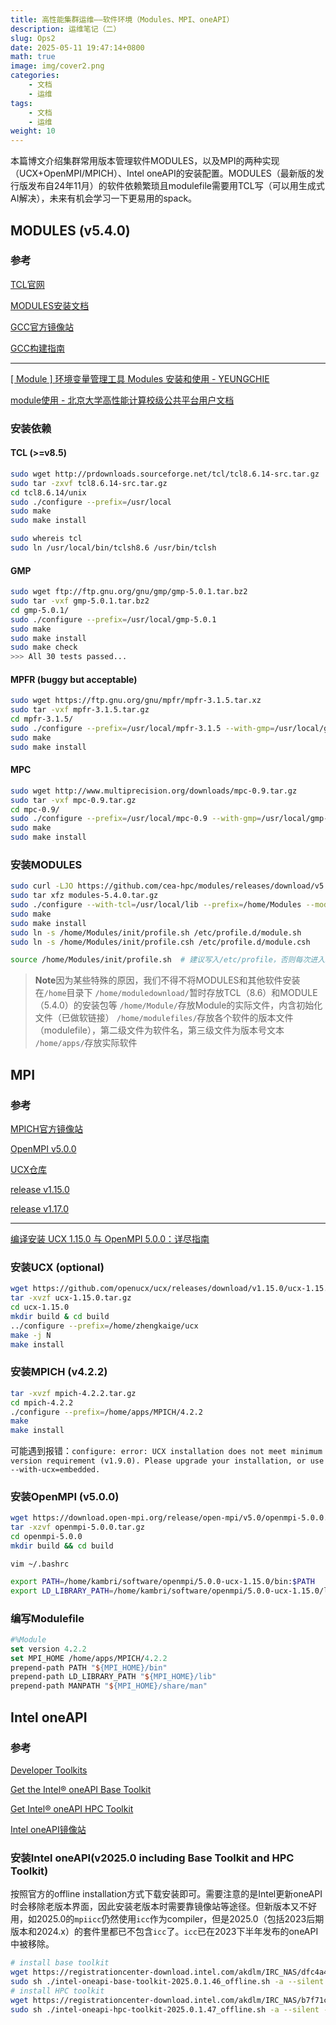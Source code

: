 ```yaml
---
title: 高性能集群运维——软件环境（Modules、MPI、oneAPI）
description: 运维笔记（二）
slug: Ops2
date: 2025-05-11 19:47:14+0800
math: true
image: img/cover2.png
categories:
    - 文档
    - 运维
tags:
    - 文档
    - 运维
weight: 10
---
```


本篇博文介绍集群常用版本管理软件MODULES，以及MPI的两种实现（UCX+OpenMPI/MPICH）、Intel oneAPI的安装配置。MODULES（最新版的发行版发布自24年11月）的软件依赖繁琐且modulefile需要用TCL写（可以用生成式AI解决），未来有机会学习一下更易用的spack。

## MODULES (v5.4.0)

### 参考

[TCL官网](https://www.tcl.tk/)

[MODULES安装文档](https://modules.readthedocs.io/en/latest/INSTALL.html#installation-instructions)

[GCC官方镜像站](https://gcc.gnu.org/mirrors.html)

[GCC构建指南](https://gcc.gnu.org/install/build.html)

---

[[ Module ] 环境变量管理工具 Modules 安装和使用 - YEUNGCHIE](https://www.cnblogs.com/yeungchie/p/16268954.html)

[module使用 - 北京大学高性能计算校级公共平台用户文档](https://hpc.pku.edu.cn/ug/guide/module/#:~:text=Module%E4%BD%BF%E7%94%A8)

### 安装依赖

#### TCL (>=v8.5)

```bash
sudo wget http://prdownloads.sourceforge.net/tcl/tcl8.6.14-src.tar.gz
sudo tar -zxvf tcl8.6.14-src.tar.gz
cd tcl8.6.14/unix
sudo ./configure --prefix=/usr/local
sudo make
sudo make install

sudo whereis tcl
sudo ln /usr/local/bin/tclsh8.6 /usr/bin/tclsh
```

#### GMP

```bash
sudo wget ftp://ftp.gnu.org/gnu/gmp/gmp-5.0.1.tar.bz2
sudo tar -vxf gmp-5.0.1.tar.bz2
cd gmp-5.0.1/
sudo ./configure --prefix=/usr/local/gmp-5.0.1
sudo make
sudo make install
sudo make check
>>> All 30 tests passed...
```

#### MPFR (buggy but acceptable)

```bash
sudo wget https://ftp.gnu.org/gnu/mpfr/mpfr-3.1.5.tar.xz
sudo tar -vxf mpfr-3.1.5.tar.gz
cd mpfr-3.1.5/
sudo ./configure --prefix=/usr/local/mpfr-3.1.5 --with-gmp=/usr/local/gmp-5.0.1
sudo make
sudo make install
```

#### MPC

```bash
sudo wget http://www.multiprecision.org/downloads/mpc-0.9.tar.gz
sudo tar -vxf mpc-0.9.tar.gz
cd mpc-0.9/
sudo ./configure --prefix=/usr/local/mpc-0.9 --with-gmp=/usr/local/gmp-5.0.1/ --with-mpfr=/usr/local/mpfr-3.1.5/
sudo make
sudo make install
```

### 安装MODULES

```bash
sudo curl -LJO https://github.com/cea-hpc/modules/releases/download/v5.4.0/modules-5.4.0.tar.gz
sudo tar xfz modules-5.4.0.tar.gz
sudo ./configure --with-tcl=/usr/local/lib --prefix=/home/Modules --modulefilesdir=/home/modulefiles
sudo make
sudo make install
sudo ln -s /home/Modules/init/profile.sh /etc/profile.d/module.sh
sudo ln -s /home/Modules/init/profile.csh /etc/profile.d/module.csh

source /home/Modules/init/profile.sh  # 建议写入/etc/profile，否则每次进入shell需要手动初始化(`source /home/Modules/init/profile.sh`)
```

> **Note**因为某些特殊的原因，我们不得不将MODULES和其他软件安装在`/home`目录下
> `/home/moduledownload/`暂时存放TCL（8.6）和MODULE（5.4.0）的安装包等
> `/home/Module/`存放Module的实际文件，内含初始化文件（已做软链接）
> `/home/modulefiles/`存放各个软件的版本文件（modulefile），第二级文件为软件名，第三级文件为版本号文本
> `/home/apps/`存放实际软件

## MPI

### 参考

[MPICH官方镜像站](https://www.mpich.org/static/downloads/)

[OpenMPI v5.0.0](https://download.open-mpi.org/release/open-mpi/v5.0/openmpi-5.0.0.tar.gz)

[UCX仓库](https://github.com/openucx/ucx)

[release v1.15.0](https://github.com/openucx/ucx/releases/download/v1.15.0/ucx-1.15.0.tar.gz)

[release v1.17.0](https://github.com/openucx/ucx/releases/download/v1.17.0/ucx-1.17.0.tar.gz)

---

[编译安装 UCX 1.15.0 与 OpenMPI 5.0.0：详尽指南](https://cuterwrite.top/p/openmpi-with-ucx/)

### 安装UCX (optional)

```bash
wget https://github.com/openucx/ucx/releases/download/v1.15.0/ucx-1.15.0.tar.gz
tar -xvzf ucx-1.15.0.tar.gz
cd ucx-1.15.0
mkdir build & cd build
../configure --prefix=/home/zhengkaige/ucx
make -j N
make install
```

### 安装MPICH (v4.2.2)

```bash
tar -xvzf mpich-4.2.2.tar.gz
cd mpich-4.2.2
./configure --prefix=/home/apps/MPICH/4.2.2
make
make install
```

可能遇到报错：`configure: error: UCX installation does not meet minimum version requirement (v1.9.0). Please upgrade your installation, or use --with-ucx=embedded.`

### 安装OpenMPI (v5.0.0)

```bash
wget https://download.open-mpi.org/release/open-mpi/v5.0/openmpi-5.0.0.tar.gz
tar -xzvf openmpi-5.0.0.tar.gz
cd openmpi-5.0.0
mkdir build && cd build
```

`vim ~/.bashrc`

```bash
export PATH=/home/kambri/software/openmpi/5.0.0-ucx-1.15.0/bin:$PATH
export LD_LIBRARY_PATH=/home/kambri/software/openmpi/5.0.0-ucx-1.15.0/lib:$LD_LIBRARY_PATH
```

### 编写Modulefile

```TCL
#%Module
set version 4.2.2
set MPI_HOME /home/apps/MPICH/4.2.2
prepend-path PATH "${MPI_HOME}/bin"
prepend-path LD_LIBRARY_PATH "${MPI_HOME}/lib"
prepend-path MANPATH "${MPI_HOME}/share/man"
```

## Intel oneAPI

### 参考

[Developer Toolkits](https://www.intel.cn/content/www/cn/zh/developer/tools/oneapi/toolkits.html)

[Get the Intel® oneAPI Base Toolkit](https://www.intel.cn/content/www/cn/zh/developer/tools/oneapi/base-toolkit-download.html?packages=oneapi-toolkit&oneapi-toolkit-os=linux&oneapi-lin=offline)

[Get Intel® oneAPI HPC Toolkit](https://www.intel.cn/content/www/cn/zh/developer/tools/oneapi/hpc-toolkit-download.html?packages=hpc-toolkit&hpc-toolkit-os=linux&hpc-toolkit-lin=offline)

[Intel oneAPI镜像站](https://get.hpc.dev/vault/intel/)

### 安装Intel oneAPI(v2025.0 including Base Toolkit and HPC Toolkit)

按照官方的offline installation方式下载安装即可。需要注意的是Intel更新oneAPI时会移除老版本界面，因此安装老版本时需要靠镜像站等途径。但新版本又不好用，如2025.0的`mpiicc`仍然使用`icc`作为compiler，但是2025.0（包括2023后期版本和2024.x）的套件里都已不包含`icc`了。`icc`已在2023下半年发布的oneAPI中被移除。

```bash
# install base toolkit
wget https://registrationcenter-download.intel.com/akdlm/IRC_NAS/dfc4a434-838c-4450-a6fe-2fa903b75aa7/intel-oneapi-base-toolkit-2025.0.1.46_offline.sh
sudo sh ./intel-oneapi-base-toolkit-2025.0.1.46_offline.sh -a --silent --cli --eula accept
# install HPC toolkit
wget https://registrationcenter-download.intel.com/akdlm/IRC_NAS/b7f71cf2-8157-4393-abae-8cea815509f7/intel-oneapi-hpc-toolkit-2025.0.1.47_offline.sh
sudo sh ./intel-oneapi-hpc-toolkit-2025.0.1.47_offline.sh -a --silent --cli --eula accept
```